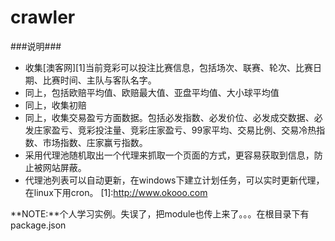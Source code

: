 **crawler**
=========

###说明###

  - 收集[澳客网][1]当前竞彩可以投注比赛信息，包括场次、联赛、轮次、比赛日期、比赛时间、主队与客队名字。
  - 同上，包括欧赔平均值、欧赔最大值、亚盘平均值、大小球平均值
  - 同上，收集初赔
  - 同上，收集交易盈亏方面数据。包括必发指数、必发价位、必发成交数据、必发庄家盈亏、竞彩投注量、竞彩庄家盈亏、99家平均、交易比例、交易冷热指数、市场指数、庄家赢亏指数。
  - 采用代理池随机取出一个代理来抓取一个页面的方式，更容易获取到信息，防止被网站屏蔽。
  - 代理池列表可以自动更新，在windows下建立计划任务，可以实时更新代理，在linux下用cron。
  [1]:http://www.okooo.com

 **NOTE:**个人学习实例。失误了，把module也传上来了。。。在根目录下有package.json